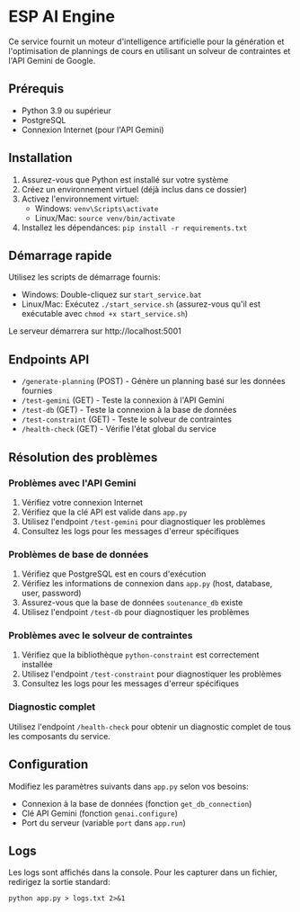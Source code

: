# ESP AI Engine

Ce service fournit un moteur d'intelligence artificielle pour la génération et l'optimisation de plannings de cours en utilisant un solveur de contraintes et l'API Gemini de Google.

## Prérequis

- Python 3.9 ou supérieur
- PostgreSQL
- Connexion Internet (pour l'API Gemini)

## Installation

1. Assurez-vous que Python est installé sur votre système
2. Créez un environnement virtuel (déjà inclus dans ce dossier)
3. Activez l'environnement virtuel:
   - Windows: `venv\Scripts\activate`
   - Linux/Mac: `source venv/bin/activate`
4. Installez les dépendances: `pip install -r requirements.txt`

## Démarrage rapide

Utilisez les scripts de démarrage fournis:

- Windows: Double-cliquez sur `start_service.bat`
- Linux/Mac: Exécutez `./start_service.sh` (assurez-vous qu'il est exécutable avec `chmod +x start_service.sh`)

Le serveur démarrera sur http://localhost:5001

## Endpoints API

- `/generate-planning` (POST) - Génère un planning basé sur les données fournies
- `/test-gemini` (GET) - Teste la connexion à l'API Gemini
- `/test-db` (GET) - Teste la connexion à la base de données
- `/test-constraint` (GET) - Teste le solveur de contraintes
- `/health-check` (GET) - Vérifie l'état global du service

## Résolution des problèmes

### Problèmes avec l'API Gemini

1. Vérifiez votre connexion Internet
2. Vérifiez que la clé API est valide dans `app.py`
3. Utilisez l'endpoint `/test-gemini` pour diagnostiquer les problèmes
4. Consultez les logs pour les messages d'erreur spécifiques

### Problèmes de base de données

1. Vérifiez que PostgreSQL est en cours d'exécution
2. Vérifiez les informations de connexion dans `app.py` (host, database, user, password)
3. Assurez-vous que la base de données `soutenance_db` existe
4. Utilisez l'endpoint `/test-db` pour diagnostiquer les problèmes

### Problèmes avec le solveur de contraintes

1. Vérifiez que la bibliothèque `python-constraint` est correctement installée
2. Utilisez l'endpoint `/test-constraint` pour diagnostiquer les problèmes
3. Consultez les logs pour les messages d'erreur spécifiques

### Diagnostic complet

Utilisez l'endpoint `/health-check` pour obtenir un diagnostic complet de tous les composants du service.

## Configuration

Modifiez les paramètres suivants dans `app.py` selon vos besoins:

- Connexion à la base de données (fonction `get_db_connection`)
- Clé API Gemini (fonction `genai.configure`)
- Port du serveur (variable `port` dans `app.run`)

## Logs

Les logs sont affichés dans la console. Pour les capturer dans un fichier, redirigez la sortie standard:

```
python app.py > logs.txt 2>&1
```